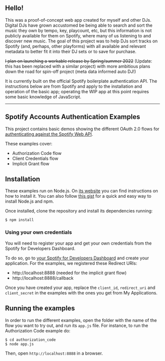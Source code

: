 ## Hello!

This was a proof-of-concept web app created for myself and other DJs. Digital DJs have grown accustomed be being able to search and sort the music they own by tempo, key, playcount, etc, but this information is not publicly available for them on Spotify, where many of us listening to and discover new music. The goal of this project was to help DJs sort tracks on Spotify (and, perhaps, other playforms) with all available and relevant metadata to better fit it into their DJ sets or to save for purchase. 

~~I plan on launching a workable release by Spring/summer 2022~~ (Update: this has been replaced with a similar project) with more ambitious plans down the road for spin-off project (meta data informed auto DJ!)

It is currently built on the official Spotify boilerplate authentication API. The instructions below are from Spotify and apply to the installation and operation of the basic app; operating the WIP app at this point requires some basic knowledge of JavaScript. 

---

## Spotify Accounts Authentication Examples

This project contains basic demos showing the different OAuth 2.0 flows for [authenticating against the Spotify Web API](https://developer.spotify.com/web-api/authorization-guide/).

These examples cover:

* Authorization Code flow
* Client Credentials flow
* Implicit Grant flow

## Installation

These examples run on Node.js. On [its website](http://www.nodejs.org/download/) you can find instructions on how to install it. You can also follow [this gist](https://gist.github.com/isaacs/579814) for a quick and easy way to install Node.js and npm.

Once installed, clone the repository and install its dependencies running:

    $ npm install

### Using your own credentials
You will need to register your app and get your own credentials from the Spotify for Developers Dashboard.

To do so, go to [your Spotify for Developers Dashboard](https://beta.developer.spotify.com/dashboard) and create your application. For the examples, we registered these Redirect URIs:

* http://localhost:8888 (needed for the implicit grant flow)
* http://localhost:8888/callback

Once you have created your app, replace the `client_id`, `redirect_uri` and `client_secret` in the examples with the ones you get from My Applications.

## Running the examples
In order to run the different examples, open the folder with the name of the flow you want to try out, and run its `app.js` file. For instance, to run the Authorization Code example do:

    $ cd authorization_code
    $ node app.js

Then, open `http://localhost:8888` in a browser.
